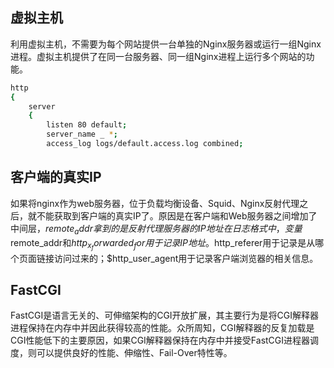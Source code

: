 ## 虚拟主机
利用虚拟主机，不需要为每个网站提供一台单独的Nginx服务器或运行一组Nginx进程。虚拟主机提供了在同一台服务器、同一组Nginx进程上运行多个网站的功能。

```bash
http
{
    server
    {
        listen 80 default;
        server_name _ *;
        access_log logs/default.access.log combined;
```

## 客户端的真实IP
如果将nginx作为web服务器，位于负载均衡设备、Squid、Nginx反射代理之后，就不能获取到客户端的真实IP了。原因是在客户端和Web服务器之间增加了中间层，$remote_addr拿到的是反射代理服务器的IP地址
在日志格式中，变量$remote_addr和$http_x_forwarded_for用于记录IP地址。$http_referer用于记录是从哪个页面链接访问过来的；$http_user_agent用于记录客户端浏览器的相关信息。

## FastCGI
FastCGI是语言无关的、可伸缩架构的CGI开放扩展，其主要行为是将CGI解释器进程保持在内存中并因此获得较高的性能。众所周知，CGI解释器的反复加载是CGI性能低下的主要原因，如果CGI解释器保持在内存中并接受FastCGI进程器调度，则可以提供良好的性能、伸缩性、Fail-Over特性等。

